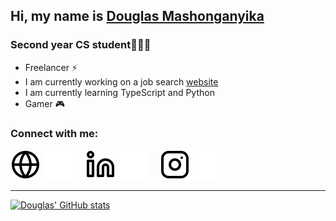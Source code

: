 ## Hi, my name is [Douglas Mashonganyika](https://douglasmasho.ml)

### Second year CS student👨🏿‍💻
- Freelancer ⚡
- I am currently working on a job search [website](https://lubintalentsolutions.com/)
- I am currently learning TypeScript and Python
- Gamer 🎮

### Connect with me:
[![website](./img/globe-light.svg)](https://douglasmasho.ml#gh-light-mode-only)
[![website](./img/globe-dark.svg)](https://douglasmasho.ml#gh-dark-mode-only)
&nbsp;
&nbsp;
[![website](./img/linkedin-light.svg)](https://www.linkedin.com/in/douglasmasho/#gh-light-mode-only)
[![website](./img/linkedin-dark.svg)](https://www.linkedin.com/in/douglasmasho/#gh-dark-mode-only)
&nbsp;
&nbsp;
[![website](./img/instagram-light.svg)](https://www.instagram.com/bytearc_/#gh-light-mode-only)
[![website](./img/instagram-dark.svg)](https://www.instagram.com/bytearc_/#gh-dark-mode-only)

---

[![Douglas' GitHub stats](https://github-readme-stats.vercel.app/api?username=douglasmasho)](https://github.com/anuraghazra/github-readme-stats)

